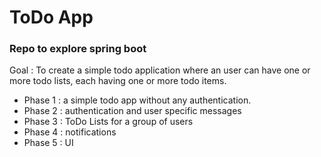 # ToDo App
### Repo to explore spring boot

Goal : To create a simple todo application where an user can have one or more todo lists, each having one or more todo items.

* Phase 1 : a simple todo app without any authentication.
* Phase 2 : authentication and user specific messages
* Phase 3 : ToDo Lists for a group of users
* Phase 4 : notifications
* Phase 5 : UI

